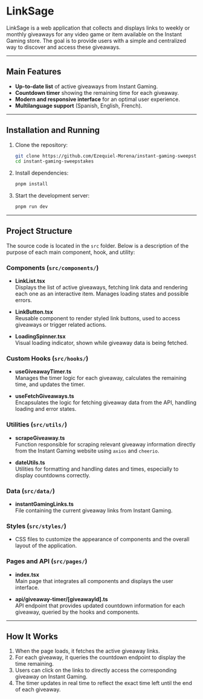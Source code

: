 
  # LinkSage

LinkSage is a web application that collects and displays links to weekly or monthly giveaways for any video game or item available on the Instant Gaming store. The goal is to provide users with a simple and centralized way to discover and access these giveaways.

---

## Main Features

- **Up-to-date list** of active giveaways from Instant Gaming.
- **Countdown timer** showing the remaining time for each giveaway.
- **Modern and responsive interface** for an optimal user experience.
- **Multilanguage support** (Spanish, English, French).

---

## Installation and Running

1. Clone the repository:
   ```bash
   git clone https://github.com/Ezequiel-Morena/instant-gaming-sweepstakes.git
   cd instant-gaming-sweepstakes
   ```
2. Install dependencies:
   ```bash
   pnpm install
   ```
3. Start the development server:
   ```bash
   pnpm run dev
   ```

---

## Project Structure

The source code is located in the `src` folder. Below is a description of the purpose of each main component, hook, and utility:

### Components (`src/components/`)

- **LinkList.tsx**  
  Displays the list of active giveaways, fetching link data and rendering each one as an interactive item. Manages loading states and possible errors.

- **LinkButton.tsx**  
  Reusable component to render styled link buttons, used to access giveaways or trigger related actions.

- **LoadingSpinner.tsx**  
  Visual loading indicator, shown while giveaway data is being fetched.

### Custom Hooks (`src/hooks/`)

- **useGiveawayTimer.ts**  
  Manages the timer logic for each giveaway, calculates the remaining time, and updates the timer.

- **useFetchGiveaways.ts**  
  Encapsulates the logic for fetching giveaway data from the API, handling loading and error states.

### Utilities (`src/utils/`)

- **scrapeGiveaway.ts**  
  Function responsible for scraping relevant giveaway information directly from the Instant Gaming website using `axios` and `cheerio`.

- **dateUtils.ts**  
  Utilities for formatting and handling dates and times, especially to display countdowns correctly.

### Data (`src/data/`)

- **instantGamingLinks.ts**  
  File containing the current giveaway links from Instant Gaming.

### Styles (`src/styles/`)

- CSS files to customize the appearance of components and the overall layout of the application.

### Pages and API (`src/pages/`)

- **index.tsx**  
  Main page that integrates all components and displays the user interface.

- **api/giveaway-timer/[giveawayId].ts**  
  API endpoint that provides updated countdown information for each giveaway, queried by the hooks and components.

---

## How It Works

1. When the page loads, it fetches the active giveaway links.
2. For each giveaway, it queries the countdown endpoint to display the time remaining.
3. Users can click on the links to directly access the corresponding giveaway on Instant Gaming.
4. The timer updates in real time to reflect the exact time left until the end of each giveaway.   
